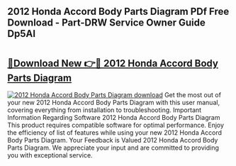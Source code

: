 ## 2012 Honda Accord Body Parts Diagram PDf Free Download - Part-DRW Service Owner Guide Dp5AI

# <h2><a href="http://dfjb45z.blite.top/?on=2012+Honda+Accord+Body+Parts+Diagram">🔗Download New 👉🔴 2012 Honda Accord Body Parts Diagram</a></h2>

[![2012 Honda Accord Body Parts Diagram download](https://i.imgur.com/lujVjoI.png)](http://dfjb45z.blite.top/?on=2012+Honda+Accord+Body+Parts+Diagram)
Get the most out of your new 2012 Honda Accord Body Parts Diagram with this user manual, covering everything from installation to troubleshooting. Important Information Regarding Software 2012 Honda Accord Body Parts Diagram This product requires compatible software for optimal performance. Enjoy the efficiency of list of features while using your new 2012 Honda Accord Body Parts Diagram. Your Feedback is Valued 2012 Honda Accord Body Parts Diagram. We appreciate your input and are committed to providing you with exceptional service.
